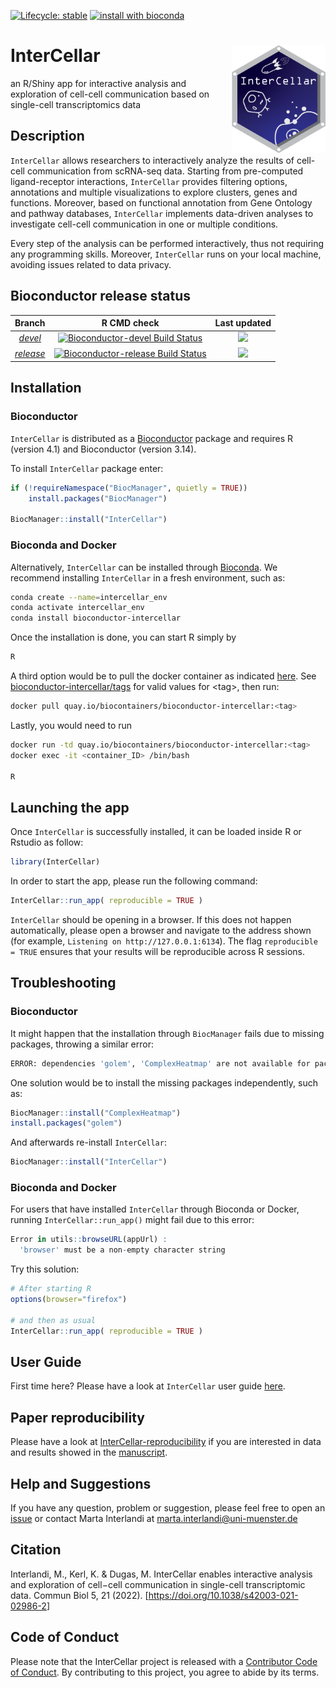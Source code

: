 
<!-- README.md is generated from README.Rmd. Please edit that file -->
<!-- badges: start -->

[![Lifecycle:
stable](https://img.shields.io/badge/lifecycle-stable-brightgreen.svg)](https://lifecycle.r-lib.org/articles/stages.html#stable)
[![install with
bioconda](https://img.shields.io/badge/install%20with-bioconda-brightgreen.svg?style=flat)](http://bioconda.github.io/recipes/bioconductor-intercellar/README.html)

<!-- badges: end -->

# InterCellar <img src="inst/app/www/logo_lowres.png" align="right" alt="" width="150" />

an R/Shiny app for interactive analysis and exploration of cell-cell
communication based on single-cell transcriptomics data

## Description

`InterCellar` allows researchers to interactively analyze the results of
cell-cell communication from scRNA-seq data. Starting from pre-computed
ligand-receptor interactions, `InterCellar` provides filtering options,
annotations and multiple visualizations to explore clusters, genes and
functions. Moreover, based on functional annotation from Gene Ontology
and pathway databases, `InterCellar` implements data-driven analyses to
investigate cell-cell communication in one or multiple conditions.

Every step of the analysis can be performed interactively, thus not
requiring any programming skills. Moreover, `InterCellar` runs on your
local machine, avoiding issues related to data privacy.

## Bioconductor release status

|                                      Branch                                      |                                                                                   R CMD check                                                                                    |                                 Last updated                                 |
|:--------------------------------------------------------------------------------:|:--------------------------------------------------------------------------------------------------------------------------------------------------------------------------------:|:----------------------------------------------------------------------------:|
|   [*devel*](http://bioconductor.org/packages/devel/bioc/html/InterCellar.html)   |    [![Bioconductor-devel Build Status](http://bioconductor.org/shields/build/devel/bioc/InterCellar.svg)](http://bioconductor.org/checkResults/devel/bioc-LATEST/InterCellar)    |  ![](http://bioconductor.org/shields/lastcommit/devel/bioc/InterCellar.svg)  |
| [*release*](http://bioconductor.org/packages/release/bioc/html/InterCellar.html) | [![Bioconductor-release Build Status](http://bioconductor.org/shields/build/release/bioc/InterCellar.svg)](http://bioconductor.org/checkResults/release/bioc-LATEST/InterCellar) | ![](http://bioconductor.org/shields/lastcommit/release/bioc/InterCellar.svg) |

## Installation

### Bioconductor

`InterCellar` is distributed as a
[Bioconductor](https://www.bioconductor.org/) package and requires R
(version 4.1) and Bioconductor (version 3.14).

To install `InterCellar` package enter:

``` r
if (!requireNamespace("BiocManager", quietly = TRUE))
    install.packages("BiocManager")

BiocManager::install("InterCellar")
```

### Bioconda and Docker

Alternatively, `InterCellar` can be installed through
[Bioconda](https://bioconda.github.io/recipes/bioconductor-intercellar/README.html).
We recommend installing `InterCellar` in a fresh environment, such as:

``` bash
conda create --name=intercellar_env 
conda activate intercellar_env
conda install bioconductor-intercellar
```

Once the installation is done, you can start R simply by

``` bash
R
```

A third option would be to pull the docker container as indicated
[here](https://bioconda.github.io/recipes/bioconductor-intercellar/README.html).
See
[bioconductor-intercellar/tags](https://quay.io/repository/biocontainers/bioconductor-intercellar?tab=tags)
for valid values for \<tag>, then run:

``` bash
docker pull quay.io/biocontainers/bioconductor-intercellar:<tag>
```

Lastly, you would need to run

``` bash
docker run -td quay.io/biocontainers/bioconductor-intercellar:<tag>
docker exec -it <container_ID> /bin/bash

R
```

## Launching the app

Once `InterCellar` is successfully installed, it can be loaded inside R
or Rstudio as follow:

``` r
library(InterCellar)
```

In order to start the app, please run the following command:

``` r
InterCellar::run_app( reproducible = TRUE )
```

`InterCellar` should be opening in a browser. If this does not happen
automatically, please open a browser and navigate to the address shown
(for example, `Listening on http://127.0.0.1:6134`). The flag
`reproducible = TRUE` ensures that your results will be reproducible
across R sessions.

## Troubleshooting

### Bioconductor

It might happen that the installation through `BiocManager` fails due to
missing packages, throwing a similar error:

``` bash
ERROR: dependencies 'golem', 'ComplexHeatmap' are not available for package 'InterCellar' 
```

One solution would be to install the missing packages independently,
such as:

``` r
BiocManager::install("ComplexHeatmap")
install.packages("golem")
```

And afterwards re-install `InterCellar`:

``` r
BiocManager::install("InterCellar")
```

### Bioconda and Docker

For users that have installed `InterCellar` through Bioconda or Docker,
running `InterCellar::run_app()` might fail due to this error:

``` r
Error in utils::browseURL(appUrl) : 
  'browser' must be a non-empty character string
```

Try this solution:

``` r
# After starting R
options(browser="firefox")

# and then as usual
InterCellar::run_app( reproducible = TRUE )
```

## User Guide

First time here? Please have a look at `InterCellar` user guide
[here](http://bioconductor.org/packages/devel/bioc/vignettes/InterCellar/inst/doc/user_guide.html).

## Paper reproducibility

Please have a look at
[InterCellar-reproducibility](https://github.com/martaint/InterCellar-reproducibility)
if you are interested in data and results showed in the
[manuscript](https://www.researchsquare.com/article/rs-525466/v1).

## Help and Suggestions

If you have any question, problem or suggestion, please feel free to
open an [issue](https://github.com/martaint/InterCellar/issues) or
contact Marta Interlandi at <marta.interlandi@uni-muenster.de>

## Citation

Interlandi, M., Kerl, K. & Dugas, M. InterCellar enables interactive
analysis and exploration of cell−cell communication in single-cell
transcriptomic data. Commun Biol 5, 21 (2022).
\[<https://doi.org/10.1038/s42003-021-02986-2>\]

## Code of Conduct

Please note that the InterCellar project is released with a [Contributor
Code of
Conduct](https://contributor-covenant.org/version/2/0/CODE_OF_CONDUCT.html).
By contributing to this project, you agree to abide by its terms.
